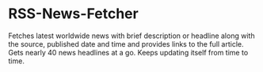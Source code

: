 # RSS-News-Fetcher
Fetches latest worldwide news with brief description or headline along with the source, published date and time and provides links to the full article.
Gets nearly 40 news headlines at a go.
Keeps updating itself from time to time.
